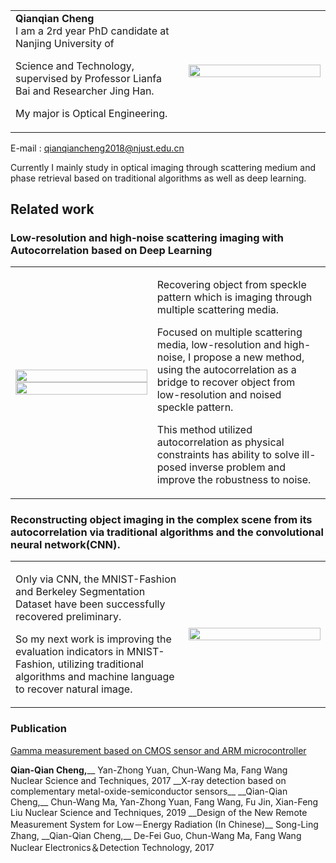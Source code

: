 <table border = "0">
   <tr>
      <td width = "55%">
         <h1 font-weight="naormal> <b>Qianqian Cheng </b></h1> </br>  
         <p font-size="16px">I am a 2rd year PhD candidate at Nanjing University of <span color="#1772d0"></p>
         <p font-size="16px">Science and Technology, supervised by Professor Lianfa Bai and Researcher Jing Han.</p>
         <p font-size="16px">My major is Optical Engineering.</p>
        </td>
        <td width = "45%">
          <img src = "https://github.com/xiaoqianacheng/qianqiancheng.github.io/blob/master/未标题-1.png" width = "100%">
        </td>
     <tr> 
  </table>
    
   E-mail : qianqiancheng2018@njust.edu.cn
   
   Currently I mainly study in optical imaging through scattering medium and phase 
 retrieval based on traditional algorithms as well as deep learning.    



## Related work


### Low-resolution and high-noise scattering imaging with Autocorrelation based on Deep Learning

<table border = "0">
   <tr>
      <td width = "45%">
          <img src = "https://github.com/xiaoqianacheng/qianqiancheng.github.io/blob/master/未标题-3333.png" width = "100%">
          <img src = "https://github.com/xiaoqianacheng/qianqiancheng.github.io/blob/master/未标题-2.png" width = "100%">
        </td>
      <td width = "55%">
         <p font-size="16px">Recovering object from speckle pattern which is imaging through multiple scattering media.</p>
         <p font-size="16px"> Focused on multiple scattering media, low-resolution and high-noise, I propose a new method, using the autocorrelation as a bridge to recover object from low-resolution and noised speckle pattern.</p>
         <p font-size="16px">This method utilized autocorrelation as physical constraints has ability to solve ill-posed inverse problem and improve the robustness to noise. </p>
        </td>
     <tr> 
  </table>
 
### Reconstructing object imaging in the complex scene from its autocorrelation via traditional algorithms and the convolutional neural network(CNN).

<table border = "0">
   <tr>
      <td width = "55%">
         <p font-size="16px">  Only via CNN, the MNIST-Fashion and Berkeley Segmentation Dataset have been successfully recovered preliminary.</b></p>
         <p font-size="16px">So my next work is improving the evaluation indicators in MNIST-Fashion, utilizing traditional algorithms and machine language to recover natural image. </p>
         </td>
        <td width = "45%">
          <img src = "https://github.com/xiaoqianacheng/qianqiancheng.github.io/blob/master/未标题-12222.png" width = "100%">
        </td>
     <tr> 
  </table>
         

### Publication
  
<p><a href="https://github.com/xiaoqianacheng/qianqiancheng.github.io/blob/master/NST28(2017)122Gamma%20Measurement%20based%20on%20CMOS%20and.pdf" target="_blank" text-decoration="none">Gamma measurement based on CMOS sensor and ARM microcontroller</a></p>
   <b>Qian-Qian Cheng,</b>__ Yan-Zhong Yuan, Chun-Wang Ma, Fang Wang</br>    
   Nuclear Science and Techniques, 2017  
 __X-ray detection based on complementary metal-oxide-semiconductor sensors__      
   __Qian-Qian Cheng,__ Chun-Wang Ma, Yan-Zhong Yuan, Fang Wang, Fu Jin, Xian-Feng Liu      
   Nuclear Science and Techniques, 2019   
 __Design of the New Remote Measurement System for Low－Energy Radiation (In Chinese)__    
   Song-Ling Zhang,  __Qian-Qian Cheng,__ De-Fei Guo, Chun-Wang Ma, Fang Wang       
   Nuclear Electronics＆Detection Technology, 2017
   

